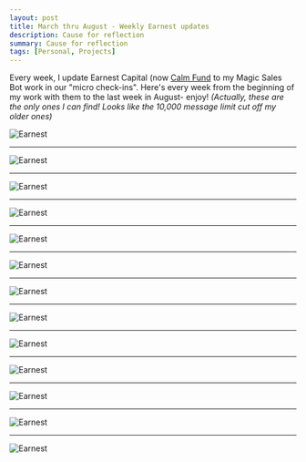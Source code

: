 ```yaml
---
layout: post
title: March thru August - Weekly Earnest updates
description: Cause for reflection
summary: Cause for reflection
tags: [Personal, Projects]
---
```


Every week, I update Earnest Capital (now [Calm Fund](https://calmfund.com/) to my Magic Sales Bot work in our "micro check-ins". Here's every week from the beginning of my work with them to the last week in August- enjoy! _(Actually, these are the only ones I can find! Looks like the 10,000 message limit cut off my older ones)_

![Earnest](https://i.imgur.com/NHxlTVR.png)

---

![Earnest](https://i.imgur.com/uKMTshT.png)

---

![Earnest](https://i.imgur.com/pgUjGW7.png)

---

![Earnest](https://i.imgur.com/onwqgjF.png)

---

![Earnest](https://i.imgur.com/3tDvOdq.png)

---

![Earnest](https://i.imgur.com/28X2TdG.png)

---

![Earnest](https://i.imgur.com/jJAR5Mq.png)

---

![Earnest](https://i.imgur.com/HsGP30g.png)

---

![Earnest](https://i.imgur.com/SNgTz9G.png)

---

![Earnest](https://i.imgur.com/62kzewa.png)

---

![Earnest](https://i.imgur.com/3Q6KZ9N.png)

---

![Earnest]()

---

![Earnest]()
